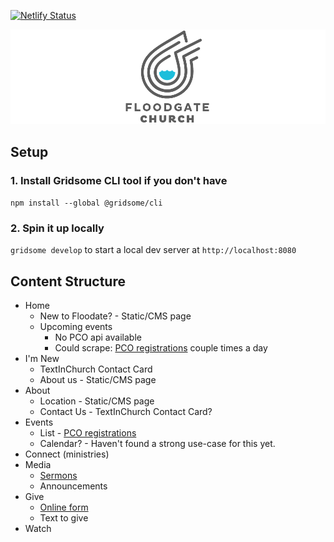 [![Netlify Status](https://api.netlify.com/api/v1/badges/9636676d-ad42-467b-af50-a16d81064b5b/deploy-status)](https://app.netlify.com/sites/pensive-snyder-e8e60d/deploys)

![Floodgate logo](images/header.png)

## Setup

### 1. Install Gridsome CLI tool if you don't have

`npm install --global @gridsome/cli`

### 2. Spin it up locally

`gridsome develop` to start a local dev server at `http://localhost:8080`

## Content Structure

* Home
    * New to Floodate? - Static/CMS page
    * Upcoming events
        * No PCO api available
        * Could scrape: [PCO registrations](https://floodgate.churchcenter.com/registrations) couple times a day
* I'm New
    * TextInChurch Contact Card
    * About us - Static/CMS page
* About
    * Location - Static/CMS page
    * Contact Us - TextInChurch Contact Card?
* Events
    * List - [PCO registrations](https://floodgate.churchcenter.com/registrations)
    * Calendar? - Haven't found a strong use-case for this yet.
* Connect (ministries)
* Media
    * [Sermons](https://www.facebook.com/FloodGate/videos/)
    * Announcements
* Give
    * [Online form](https://floodgate.churchcenter.com/giving)
    * Text to give
* Watch

